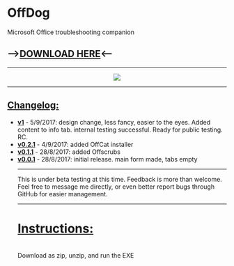 # OffDog
Microsoft Office troubleshooting companion
<br>
<h2>--><a href="https://github.com/audricd/OffDog/releases/tag/RCv1.0">DOWNLOAD HERE</a><--</h2>
<hr>
<p align="center">
<img src=https://image.ibb.co/bAwgMv/offdogv1.png>
</p>

<hr>
<h2><u>Changelog:</u></h2>
<ul>
<li><b><u>v1</b></u> - 5/9/2017: design change, less fancy, easier to the eyes. Added content to info tab. internal testing successful. Ready for public testing. RC.
<li><b><u>v0.2.1</b></u> - 4/9/2017: added OffCat installer
<li><b><u>v0.1.1</b></u> - 28/8/2017: added Offscrubs
<li><b><u>v0.0.1</b></u> - 28/8/2017: initial release. main form made, tabs empty

<hr>
This is under beta testing at this time. Feedback is more than welcome. Feel free to message me directly, or even better report bugs through GitHub for easier management.

<hr>
<h1><u><b>Instructions:</u></b></h1>
<br>
Download as zip, unzip, and run the EXE
